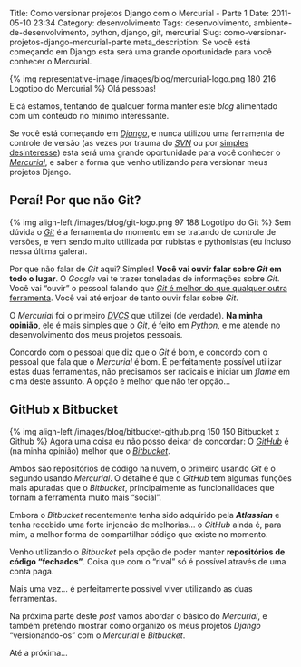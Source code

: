 Title: Como versionar projetos Django com o Mercurial - Parte 1
Date: 2011-05-10 23:34
Category: desenvolvimento
Tags: desenvolvimento, ambiente-de-desenvolvimento, python, django, git, mercurial
Slug: como-versionar-projetos-django-mercurial-parte
meta_description: Se você está começando em Django esta será uma grande oportunidade para você conhecer o Mercurial.


{% img representative-image /images/blog/mercurial-logo.png 180 216 Logotipo do Mercurial %}
Olá pessoas!

E cá estamos, tentando de qualquer forma manter este *blog* alimentado
com um conteúdo no mínimo interessante.

Se você está começando em [*Django*][], e nunca utilizou uma ferramenta
de controle de versão (as vezes por trauma do [*SVN*][] ou por [simples
desinteresse][]) esta será uma grande oportunidade para você conhecer o
[*Mercurial*][], e saber a forma que venho utilizando para versionar
meus projetos Django.

<!-- PELICAN_END_SUMMARY -->


Peraí! Por que não Git?
-----------------------

{% img align-left /images/blog/git-logo.png 97 188 Logotipo do Git %}
Sem dúvida o [*Git*][] é a ferramenta do momento em
se tratando de controle de versões, e vem sendo muito utilizada por
rubistas e pythonistas (eu incluso nessa última galera).

Por que não falar de *Git* aqui? Simples! **Você vai ouvir falar sobre
*Git* em todo o lugar**. O *Google* vai te trazer toneladas de
informações sobre *Git*. Você vai “ouvir” o pessoal falando que [*Git* é melhor do que qualquer outra ferramenta][].
Você vai até enjoar de tanto ouvir falar sobre *Git*.

O *Mercurial* foi o primeiro [*DVCS*][] que utilizei (de verdade). **Na
minha opinião**, ele é mais simples que o *Git*, é feito em
[*Python*][], e me atende no desenvolvimento dos meus projetos pessoais.

Concordo com o pessoal que diz que o *Git* é bom, e concordo com o
pessoal que fala que o *Mercurial* é bom. É perfeitamente possível
utilizar estas duas ferramentas, não precisamos ser radicais e iniciar
um *flame* em cima deste assunto. A opção é melhor que não ter opção…


GitHub x Bitbucket
------------------

{% img align-left /images/blog/bitbucket-github.png 150 150 Bitbucket x Github %}
Agora uma coisa eu não posso deixar de concordar: O [*GitHub*][] é (na minha opinião) melhor que o
[*Bitbucket*][].

Ambos são repositórios de código na nuvem, o primeiro usando *Git* e o
segundo usando *Mercurial*. O detalhe é que o *GitHub* tem algumas
funções mais apuradas que o *Bitbucket*, principalmente as
funcionalidades que tornam a ferramenta muito mais “social”.

Embora o *Bitbucket* recentemente tenha sido adquirido pela
***Atlassian*** e tenha recebido uma forte injencão de melhorias… o
*GitHub* ainda é, para mim, a melhor forma de compartilhar código que
existe no momento.

Venho utilizando o *Bitbucket* pela opção de poder manter **repositórios
de código “fechados”**. Coisa que com o “rival” só é possível através de
uma conta paga.

Mais uma vez… é perfeitamente possível viver utilizando as duas
ferramentas.

Na próxima parte deste *post* vamos abordar o básico do *Mercurial*, e
também pretendo mostrar como organizo os meus projetos *Django*
“versionando-os” com o *Mercurial* e *Bitbucket*.

Até a próxima…


  [*Django*]: {tag}django
    "Leia mais sobre Django"
  [*SVN*]: http://akitaonrails.com/2007/09/22/jogar-pedra-em-gato-morto-por-que-subversion-no-presta
    "Jogar Pedra em Gato Morto: por que Subversion não presta"
  [simples desinteresse]: http://pt.wikipedia.org/wiki/Sistema_de_controle_de_vers%C3%A3o
    "Wikipedia, Sistema de Controle de Versão"
  [*Mercurial*]: http://www.profissionaisti.com.br/2009/06/bitbucket-hospede-e-versione-softwares-com-mercurial/
    "Bitbucket: Hospede e versione softwares com Mercurial"
  [*Git*]: http://git-scm.com/
    "Git é a estrela do momento tratando-se de DVCS"
  [*Git* é melhor do que qualquer outra ferramenta]: http://pt.whygitisbetterthanx.com/
    "Por que Git é Melhor que X"
  [*DVCS*]: http://en.wikipedia.org/wiki/Distributed_revision_control
    "DVCS - Distributed Version Control System"
  [*Python*]: {tag}python
    "Leia mais sobre Python"
  [*GitHub*]: https://github.com/ "GitHub, Social coding"
  [*Bitbucket*]: https://bitbucket.org/
    "Alternativa com Mercurial ao GitHub"
